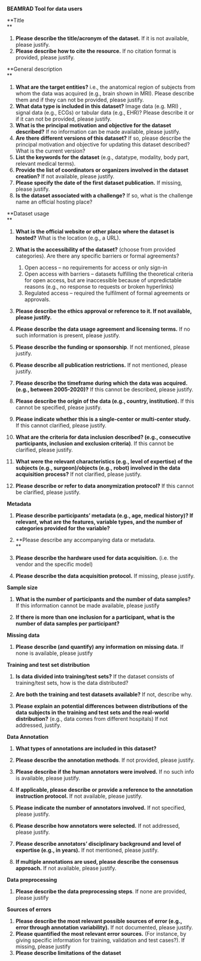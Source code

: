 **BEAMRAD Tool for data users**

**Title  
**

1. **Please describe the title/acronym of the dataset.** If it is not available, please justify.
2. **Please describe how to cite the resource.** If no citation format is provided, please justify.

**General description  
**

1. **What are the target entities?** i.e., the anatomical region of subjects from whom the data was acquired (e.g., brain shown in MRI). Please describe them and if they can not be provided, please justify.
2. **What data type is included in this dataset?** Image data (e.g. MRI) , signal data (e.g., ECGs) or tabular data (e.g., EHR)? Please describe it or if it can not be provided, please justify.
3. **What is the principal motivation and objective for the dataset described?** If no information can be made available, please justify.
4. **Are there different versions of this dataset?** If so, please describe the principal motivation and objective for updating this dataset described? What is the current version?
5. **List the keywords for the dataset** (e.g., datatype, modality, body part, relevant medical terms).
6. **Provide the list of coordinators or organizers involved in the dataset creation?** If not available, please justify.
7. **Please specify the date of the first dataset publication.** If missing, please justify.
8. **Is the dataset associated with a challenge?** If so, what is the challenge name an official hosting place?

**Dataset usage  
**

1. **What is the official website or other place where the dataset is hosted?** What is the location (e.g., a URL).
2. **What is the accessibility of the dataset?** (choose from provided categories). Are there any specific barriers or formal agreements?
    1. Open access – no requirements for access or only sign-in
    2. Open access with barriers – datasets fulfilling the theoretical criteria for open access, but are inaccessible because of unpredictable reasons (e.g., no response to requests or broken hyperlinks)
    3. Regulated access – required the fulfilment of formal agreements or approvals.
3. **Please describe the ethics approval or reference to it. If not available, please justify.**
4. **Please describe the data usage agreement and licensing terms.** If no such information is present, please justify.  

5. **Please describe the funding or sponsorship**. If not mentioned, please justify.  

6. **Please describe all publication restrictions.** If not mentioned, please justify.  

7. **Please describe the timeframe during which the data was acquired. (e.g., between 2005-2020)?** If this cannot be described, please justify.  

8. **Please describe the origin of the data (e.g., country, institution).** If this cannot be specified, please justify.
9. **Please indicate whether this is a single-center or multi-center study.** If this cannot clarified, please justify.
10. **What are the criteria for data inclusion described? (e.g., consecutive participants, inclusion and exclusion criteria)**. If this cannot be clarified, please justify.  

11. **What were the relevant characteristics (e.g., level of expertise) of the subjects (e.g., surgeon)/objects (e.g., robot) involved in the data acquisition process?** If not clarified, please justify.  

12. **Please describe or refer to data anonymization protocol?** If this cannot be clarified, please justify.

**Metadata**

1. **Please describe participants’ metadata (e.g., age, medical history)? If relevant, what are the features, variable types, and the number of categories provided for the variable?**  

2. **Please describe any accompanying data or metadata.  
    **
3. **Please describe the hardware used for data acquisition.** (i.e. the vendor and the specific model)  

4. **Please describe the data acquisition protocol.** If missing, please justify.

**Sample size**

1. **What is the number of participants and the number of data samples?** If this information cannot be made available, please justify  

2. **If there is more than one inclusion for a participant, what is the number of data samples per participant?**

**Missing data**

1. **Please describe (and quantify) any information on missing data.** If none is available, please justify

**Training and test set distribution**

1. **Is data divided into training/test sets?** If the dataset consists of training/test sets, how is the data distributed?  

2. **Are both the training and test datasets available?** If not, describe why.
3. **Please explain an potential differences between distributions of the data subjects in the training and test sets and the real-world distribution?** (e.g., data comes from different hospitals) If not addressed, justify.

**Data Annotation**

1. **What types of annotations are included in this dataset?**  

2. **Please describe the annotation methods**. If not provided, please justify.  

3. **Please describe if the human annotators were involved.** If no such info is available, please justify.
4. **If applicable, please describe or provide a reference to the annotation instruction protocol.** If not available, please justify.  

5. **Please indicate the number of annotators involved.** If not specified, please justify.
6. **Please describe how annotators were selected.** If not addressed, please justify.
7. **Please describe annotators’ disciplinary background and level of expertise (e.g., in years).** If not mentioned, please justify.
8. **If multiple annotations are used, please describe the consensus approach.** If not available, please justify.

**Data preprocessing**

1. **Please describe the data preprocessing steps**. If none are provided, please justify

**Sources of errors**

1. **Please describe the most relevant possible sources of error (e.g., error through annotation variability).** If not documented, please justify.
2. **Please quantified the most relevant error sources.** (For instance, by giving specific information for training, validation and test cases?). If missing, please justify
3. **Please describe limitations of the dataset**
